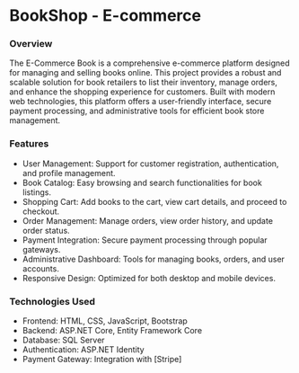 # BookShop - E-commerce
### Overview
The E-Commerce Book is a comprehensive e-commerce platform designed for managing and selling books online.
This project provides a robust and scalable solution for book retailers to list their inventory, manage orders, and enhance the shopping experience for customers.
Built with modern web technologies, this platform offers a user-friendly interface, secure payment processing, and administrative tools for efficient book store management.

### Features
- User Management: Support for customer registration, authentication, and profile management.
- Book Catalog: Easy browsing and search functionalities for book listings.
- Shopping Cart: Add books to the cart, view cart details, and proceed to checkout.
- Order Management: Manage orders, view order history, and update order status.
- Payment Integration: Secure payment processing through popular gateways.
- Administrative Dashboard: Tools for managing books, orders, and user accounts.
- Responsive Design: Optimized for both desktop and mobile devices.

### Technologies Used
- Frontend: HTML, CSS, JavaScript, Bootstrap
- Backend: ASP.NET Core, Entity Framework Core
- Database: SQL Server
- Authentication: ASP.NET Identity
- Payment Gateway: Integration with [Stripe]
